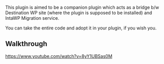 This plugin is aimed to be a companion plugin which acts as a bridge b/w Destination WP site (where the plugin is supposed to be installed) and IntaWP Migration service. 

You can take the entire code and adopt it in your plugin, if you wish you. 

## Walkthrough
https://www.youtube.com/watch?v=8yY1UBSas0M
